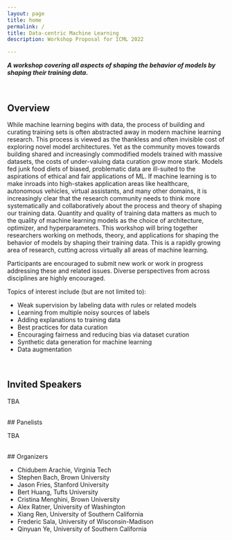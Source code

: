 ```yaml
---
layout: page
title: home
permalink: /
title: Data-centric Machine Learning
description: Workshop Proposal for ICML 2022

---
```


___A workshop covering all aspects of shaping the behavior of models by shaping their training data.___

<!-- ___Develop Models by Developing Data___ -->

<br>

## Overview

While machine learning begins with data, the process of building and curating training sets is often abstracted away in modern machine learning research. This process is viewed as the thankless and often invisible cost of exploring novel model architectures. Yet as the community moves towards building shared and increasingly commodified models trained with massive datasets, the costs of under-valuing data curation grow more stark. Models fed junk food diets of biased, problematic data are ill-suited to the aspirations of ethical and fair applications of ML. If machine learning is to make inroads into high-stakes application areas like healthcare, autonomous vehicles, virtual assistants, and many other domains, it is increasingly clear that the research community needs to think more systematically and collaboratively about the process and theory of shaping our training data. Quantity and quality of training data matters as much to the quality of machine learning models as the choice of architecture, optimizer, and hyperparameters. This workshop will bring together researchers working on methods, theory, and applications for shaping the behavior of models by shaping their training data. This is a rapidly growing area of research, cutting across virtually all areas of machine learning.

Participants are encouraged to submit new work or work in progress addressing these and related issues. Diverse perspectives from across disciplines are highly encouraged.


Topics of interest include (but are not limited to):

* Weak supervision by labeling data with rules or related models
* Learning from multiple noisy sources of labels
* Adding explanations to training data
* Best practices for data curation
* Encouraging fairness and reducing bias via dataset curation
* Synthetic data generation for machine learning
* Data augmentation

<br>

## Invited Speakers
TBA

<br>
## Panelists

TBA

<br>
## Organizers

* Chidubem Arachie, Virginia Tech
* Stephen Bach, Brown University
* Jason Fries, Stanford University
* Bert Huang, Tufts University
* Cristina Menghini, Brown University
* Alex Ratner, University of Washington
* Xiang Ren, University of Southern California
* Frederic Sala, University of Wisconsin-Madison
* Qinyuan Ye, University of Southern California